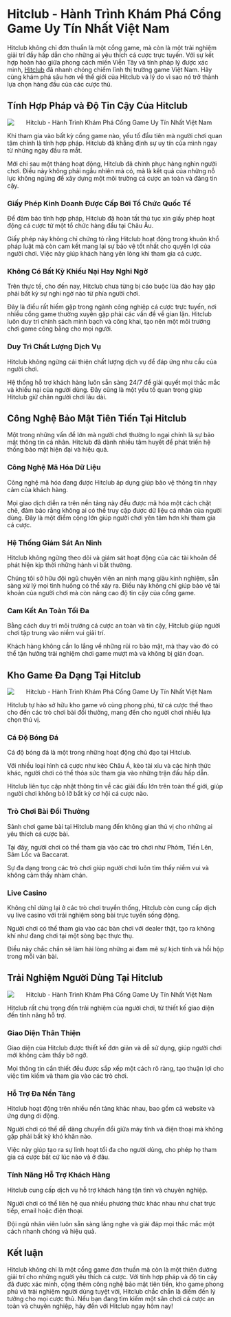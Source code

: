 <h1>Hitclub - Hành Trình Khám Phá Cổng Game Uy Tín Nhất Việt Nam</h1><p>Hitclub không chỉ đơn thuần là một cổng game, mà còn là một trải nghiệm giải trí đầy hấp dẫn cho những ai yêu thích cá cược trực tuyến. Với sự kết hợp hoàn hảo giữa phong cách miền Viễn Tây và tính pháp lý được xác minh, <a href="https://make-pop.com/">Hitclub</a> đã nhanh chóng chiếm lĩnh thị trường game Việt Nam. Hãy cùng khám phá sâu hơn về thế giới của Hitclub và lý do vì sao nó trở thành lựa chọn hàng đầu của các cược thủ.</p>
<h2>Tính Hợp Pháp và Độ Tin Cậy Của Hitclub</h2>
<div class="postImages" style="text-align: center;"><img style="max-width: 100%; height: auto; margin: 10px auto; display: block;" src="https://www.climbinternships.org/wp-content/uploads/2024/10/kim-cuong-hit-club-4.webp" alt="Hitclub - Hành Trình Khám Phá Cổng Game Uy Tín Nhất Việt Nam"></div>
<p>Khi tham gia vào bất kỳ cổng game nào, yếu tố đầu tiên mà người chơi quan tâm chính là tính hợp pháp. Hitclub đã khẳng định sự uy tín của mình ngay từ những ngày đầu ra mắt.</p>
<p>Mới chỉ sau một tháng hoạt động, Hitclub đã chinh phục hàng nghìn người chơi. Điều này không phải ngẫu nhiên mà có, mà là kết quả của những nỗ lực không ngừng để xây dựng một môi trường cá cược an toàn và đáng tin cậy.</p>
<h3>Giấy Phép Kinh Doanh Được Cấp Bởi Tổ Chức Quốc Tế</h3>
<p>Để đảm bảo tính hợp pháp, Hitclub đã hoàn tất thủ tục xin giấy phép hoạt động cá cược từ một tổ chức hàng đầu tại Châu Âu.</p>
<p>Giấy phép này không chỉ chứng tỏ rằng Hitclub hoạt động trong khuôn khổ pháp luật mà còn cam kết mang lại sự bảo vệ tốt nhất cho quyền lợi của người chơi. Việc này giúp khách hàng yên lòng khi tham gia cá cược.</p>
<h3>Không Có Bất Kỳ Khiếu Nại Hay Nghi Ngờ</h3>
<p>Trên thực tế, cho đến nay, Hitclub chưa từng bị cáo buộc lừa đảo hay gặp phải bất kỳ sự nghi ngờ nào từ phía người chơi.</p>
<p>Đây là điều rất hiếm gặp trong ngành công nghiệp cá cược trực tuyến, nơi nhiều cổng game thường xuyên gặp phải các vấn đề về gian lận. Hitclub luôn duy trì chính sách minh bạch và công khai, tạo nên một môi trường chơi game công bằng cho mọi người.</p>
<h3>Duy Trì Chất Lượng Dịch Vụ</h3>
<p>Hitclub không ngừng cải thiện chất lượng dịch vụ để đáp ứng nhu cầu của người chơi.</p>
<p>Hệ thống hỗ trợ khách hàng luôn sẵn sàng 24/7 để giải quyết mọi thắc mắc và khiếu nại của người dùng. Đây cũng là một yếu tố quan trọng giúp Hitclub giữ chân người chơi lâu dài.</p>
<h2>Công Nghệ Bảo Mật Tiên Tiến Tại Hitclub</h2>
<p>Một trong những vấn đề lớn mà người chơi thường lo ngại chính là sự bảo mật thông tin cá nhân. Hitclub đã dành nhiều tâm huyết để phát triển hệ thống bảo mật hiện đại và hiệu quả.</p>
<h3>Công Nghệ Mã Hóa Dữ Liệu</h3>
<p>Công nghệ mã hóa đang được Hitclub áp dụng giúp bảo vệ thông tin nhạy cảm của khách hàng.</p>
<p>Mọi giao dịch diễn ra trên nền tảng này đều được mã hóa một cách chặt chẽ, đảm bảo rằng không ai có thể truy cập được dữ liệu cá nhân của người dùng. Đây là một điểm cộng lớn giúp người chơi yên tâm hơn khi tham gia cá cược.</p>
<h3>Hệ Thống Giám Sát An Ninh</h3>
<p>Hitclub không ngừng theo dõi và giám sát hoạt động của các tài khoản để phát hiện kịp thời những hành vi bất thường.</p>
<p>Chúng tôi sở hữu đội ngũ chuyên viên an ninh mạng giàu kinh nghiệm, sẵn sàng xử lý mọi tình huống có thể xảy ra. Điều này không chỉ giúp bảo vệ tài khoản của người chơi mà còn nâng cao độ tin cậy của cổng game.</p>
<h3>Cam Kết An Toàn Tối Đa</h3>
<p>Bằng cách duy trì môi trường cá cược an toàn và tin cậy, Hitclub giúp người chơi tập trung vào niềm vui giải trí.</p>
<p>Khách hàng không cần lo lắng về những rủi ro bảo mật, mà thay vào đó có thể tận hưởng trải nghiệm chơi game mượt mà và không bị gián đoạn.</p>
<h2>Kho Game Đa Dạng Tại Hitclub</h2>
<div class="postImages" style="text-align: center;"><img style="max-width: 100%; height: auto; margin: 10px auto; display: block;" src="https://datakarma.io/wp-content/uploads/2024/12/hitclub-3.webp" alt="Hitclub - Hành Trình Khám Phá Cổng Game Uy Tín Nhất Việt Nam"></div>
<p>Hitclub tự hào sở hữu kho game vô cùng phong phú, từ cá cược thể thao cho đến các trò chơi bài đổi thưởng, mang đến cho người chơi nhiều lựa chọn thú vị.</p>
<h3>Cá Độ Bóng Đá</h3>
<p>Cá độ bóng đá là một trong những hoạt động chủ đạo tại Hitclub.</p>
<p>Với nhiều loại hình cá cược như kèo Châu Á, kèo tài xỉu và các hình thức khác, người chơi có thể thỏa sức tham gia vào những trận đấu hấp dẫn.</p>
<p>Hitclub liên tục cập nhật thông tin về các giải đấu lớn trên toàn thế giới, giúp người chơi không bỏ lỡ bất kỳ cơ hội cá cược nào.</p>
<h3>Trò Chơi Bài Đổi Thưởng</h3>
<p>Sảnh chơi game bài tại Hitclub mang đến không gian thú vị cho những ai yêu thích cá cược bài.</p>
<p>Tại đây, người chơi có thể tham gia vào các trò chơi như Phỏm, Tiến Lên, Sâm Lốc và Baccarat.</p>
<p>Sự đa dạng trong các trò chơi giúp người chơi luôn tìm thấy niềm vui và không cảm thấy nhàm chán.</p>
<h3>Live Casino</h3>
<p>Không chỉ dừng lại ở các trò chơi truyền thống, Hitclub còn cung cấp dịch vụ live casino với trải nghiệm sòng bài trực tuyến sống động.</p>
<p>Người chơi có thể tham gia vào các bàn chơi với dealer thật, tạo ra không khí như đang chơi tại một sòng bạc thực thụ.</p>
<p>Điều này chắc chắn sẽ làm hài lòng những ai đam mê sự kịch tính và hồi hộp trong mỗi ván bài.</p>
<h2>Trải Nghiệm Người Dùng Tại Hitclub</h2>
<div class="postImages" style="text-align: center;"><img style="max-width: 100%; height: auto; margin: 10px auto; display: block;" src="https://datakarma.io/wp-content/uploads/2024/12/hit-img-banner.webp" alt="Hitclub - Hành Trình Khám Phá Cổng Game Uy Tín Nhất Việt Nam"></div>
<p>Hitclub rất chú trọng đến trải nghiệm của người chơi, từ thiết kế giao diện đến tính năng hỗ trợ.</p>
<h3>Giao Diện Thân Thiện</h3>
<p>Giao diện của Hitclub được thiết kế đơn giản và dễ sử dụng, giúp người chơi mới không cảm thấy bỡ ngỡ.</p>
<p>Mọi thông tin cần thiết đều được sắp xếp một cách rõ ràng, tạo thuận lợi cho việc tìm kiếm và tham gia vào các trò chơi.</p>
<h3>Hỗ Trợ Đa Nền Tảng</h3>
<p>Hitclub hoạt động trên nhiều nền tảng khác nhau, bao gồm cả website và ứng dụng di động.</p>
<p>Người chơi có thể dễ dàng chuyển đổi giữa máy tính và điện thoại mà không gặp phải bất kỳ khó khăn nào.</p>
<p>Việc này giúp tạo ra sự linh hoạt tối đa cho người dùng, cho phép họ tham gia cá cược bất cứ lúc nào và ở đâu.</p>
<h3>Tính Năng Hỗ Trợ Khách Hàng</h3>
<p>Hitclub cung cấp dịch vụ hỗ trợ khách hàng tận tình và chuyên nghiệp.</p>
<p>Người chơi có thể liên hệ qua nhiều phương thức khác nhau như chat trực tiếp, email hoặc điện thoại.</p>
<p>Đội ngũ nhân viên luôn sẵn sàng lắng nghe và giải đáp mọi thắc mắc một cách nhanh chóng và hiệu quả.</p>
<h2>Kết luận</h2>
<p>Hitclub không chỉ là một cổng game đơn thuần mà còn là một thiên đường giải trí cho những người yêu thích cá cược. Với tính hợp pháp và độ tin cậy đã được xác minh, cộng thêm công nghệ bảo mật tiên tiến, kho game phong phú và trải nghiệm người dùng tuyệt vời, Hitclub chắc chắn là điểm đến lý tưởng cho mọi cược thủ. Nếu bạn đang tìm kiếm một sân chơi cá cược an toàn và chuyên nghiệp, hãy đến với Hitclub ngay hôm nay!</p>

